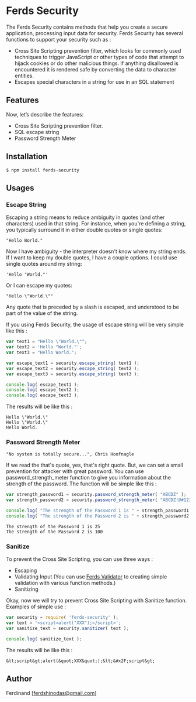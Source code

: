 # Ferds Security

The Ferds Security contains methods that help you create a secure application, processing input data for security. Ferds Security has several functions to support your security such as :

* Cross Site Scripting prevention filter, which looks for commonly used techniques to trigger JavaScript or other types of code that attempt to hijack cookies or do other malicious things. If anything disallowed is encountered it is rendered safe by converting the data to character entities.
* Escapes special characters in a string for use in an SQL statement

## Features

Now, let’s describe the features:

- Cross Site Scripting prevention filter.
- SQL escape string
- Password Strength Meter

## Installation
```
$ npm install ferds-security
```

## Usages

### Escape String

Escaping a string means to reduce ambiguity in quotes (and other characters) used in that string. For instance, when you're defining a string, you typically surround it in either double quotes or single quotes:

```
"Hello World."
```

Now I have ambiguity - the interpreter doesn't know where my string ends. If I want to keep my double quotes, I have a couple options. I could use single quotes around my string:

```
'Hello "World."'
```

Or I can escape my quotes:

```
"Hello \"World.\""
```

Any quote that is preceded by a slash is escaped, and understood to be part of the value of the string.

If you using Ferds Security, the usage of escape string will be very simple like this :

```javascript
var text1 = "Hello \"World.\"";
var text2 = 'Hello "World."';
var text3 = "Hello World.";

var escape_text1 = security.escape_string( text1 );
var escape_text2 = security.escape_string( text2 );
var escape_text3 = security.escape_string( text3 );

console.log( escape_text1 );
console.log( escape_text2 );
console.log( escape_text3 );
```

The results will be like this :
```
Hello \"World.\"
Hello \"World.\"
Hello World.
```

### Password Strength Meter

```
"No system is totally secure...", Chris Hoofnagle
```

If we read the that's quote, yes, that's right quote. But, we can set a small prevention for attacker with great password. You can use password_strength_meter function to give you information about the strength of the password. The function will be simple like this :

```javascript
var strength_password1 = security.password_strength_meter( "ABCDZ" );
var strength_password2 = security.password_strength_meter( "ABCDZ!@#123_~KWJFKWJFKJWFK*@&$(@&" );

console.log( "The strength of the Password 1 is " + strength_password1 );
console.log( "The strength of the Password 2 is " + strength_password2 );
```

```
The strength of the Password 1 is 25
The strength of the Password 2 is 100
```
### Sanitize

To prevent the Cross Site Scripting, you can use three ways :

* Escaping
* Validating Input (You can use [Ferds Validator](https://www.npmjs.com/package/ferds-validator) to creating simple validation with various function methods.)
* Sanitizing

Okay, now we will try to prevent Cross Site Scripting with Sanitize function. Examples of simple use :

```javascript
var security = require( 'ferds-security' );
var text = '<script>alert("XXX");</script>';
var sanitize_text = security.sanitizer( text );

console.log( sanitize_text );
```

The results will be like this :
```
&lt;script&gt;alert(&quot;XXX&quot;);&lt;&#x2F;script&gt;
```

## Author

Ferdinand [<ferdshinodas@gmail.com>]